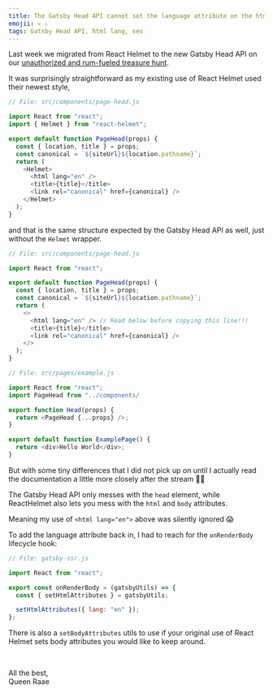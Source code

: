 ```yaml
---
title: The Gatsby Head API cannot set the language attribute on the html tag
emojii: 💀 ⚠️
tags: Gatsby Head API, html lang, seo
---
```


Last week we migrated from React Helmet to the new Gatsby Head API on our [unauthorized and rum-fueled treasure hunt](/emails/2022-09-02-head-api/).

It was surprisingly straightforward as my existing use of React Helmet used their newest style,

```js
// File: src/components/page-head.js

import React from "react";
import { Helmet } from "react-helmet";

export default function PageHead(props) {
  const { location, title } = props;
  const canonical = `${siteUrl}${location.pathname}`;
  return (
    <Helmet>
      <html lang="en" />
      <title>{title}</title>
      <link rel="canonical" href={canonical} />
    </Helmet>
  );
}
```

and that is the same structure expected by the Gatsby Head API as well, just without the `Helmet` wrapper.

```js
// File: src/components/page-head.js

import React from "react";

export default function PageHead(props) {
  const { location, title } = props;
  const canonical = `${siteUrl}${location.pathname}`;
  return (
    <>
      <html lang="en" /> // Read below before copying this line!!!
      <title>{title}</title>
      <link rel="canonical" href={canonical} />
    </>
  );
}
```

```js
// File: src/pages/example.js

import React from "react";
import PageHead from "../components/

export function Head(props) {
  return <PageHead {...props} />;
}

export default function ExamplePage() {
  return <div>Hello World</div>;
}
```

But with some tiny differences that I did not pick up on until I actually read the documentation a little more closely after the stream 🤦‍♀️

The Gatsby Head API only messes with the `head` element, while ReactHelmet also lets you mess with the `html` and `body` attributes.

Meaning my use of `<html lang="en">` above was silently ignored 😱

To add the language attribute back in, I had to reach for the `onRenderBody` lifecycle hook:

```js
// File: gatsby-ssr.js

import React from "react";

export const onRenderBody = (gatsbyUtils) => {
  const { setHtmlAttributes } = gatsbyUtils;

  setHtmlAttributes({ lang: "en" });
};
```

There is also a `setBodyAttributes` utils to use if your original use of React Helmet sets body attributes you would like to keep around.

&nbsp;

All the best,  
Queen Raae
